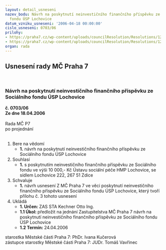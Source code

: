 ```yaml
---
layout: detail_usneseni
nazev_bodu: Návrh na poskytnutí neinvestičního finančního příspěvku ze Sociálního
  fondu ÚSP Lochovice
datum_vzniku_usneseni: '2006-04-18 00:00:00'
cislo_usneseni: 0703/06
prilohy:
- https://praha7.cz/wp-content/uploads/councilResolution/Resolutions/12985/20-z%c3%a1pis120406.doc
- https://praha7.cz/wp-content/uploads/councilResolution/Resolutions/12985/20-sf_lochovice.doc
organ: rada
---
```

<div id="ucUsn_pList" class="usn">
	<span><h2>Usnesení rady MČ Praha 7 </h2>
<br></span><div class="standBody">
<span><h3>Návrh na poskytnutí neinvestičního finančního příspěvku ze Sociálního fondu ÚSP Lochovice</h3></span><div class="center">
		<strong>č. 0703/06</strong><br>
	</div>
<div class="center">
		<strong>Ze dne 18.04.2006</strong><br><br>
	</div>Rada MČ P7<br> po projednání<br><br><ol>
<li>Bere na vědomí<ul><li>
<strong>1.</strong> návrh na poskytnutí neinvestičního finančního příspěvku ze Sociálního fondu ÚSP Lochovice</li></ul>
</li>
<li>Souhlasí<ul><li>
<strong>1.</strong> s poskytnutím neinvestičního finančního příspěvku  ze Sociálního fondu ve výši 10 000,- Kč Ústavu sociální péče HMP Lochovice, se sídlem Lochovice 222, 267 51 Zdice</li></ul>
</li>
<li>Schvaluje<ul><li>
<strong>1.</strong> návrh usnesení Z MČ Praha 7 ve věci poskytnutí neinvestičního finančního příspěvku ze Sociálního fondu ÚSP Lochovice, který tvoří přílohu č. 3 tohoto usnesení </li></ul>
</li>
<li>Ukládá<ul>
<li>
<strong>1. Určen: </strong>ZAS STA Kechner Otto Ing.</li>
<li>
<strong>1.1 Úkol: </strong>předložit na jednání Zastupitelstva MČ Praha 7 návrh na poskytnutí neinvestičního finančního příspěvku ze Sociálního fondu ÚSP Lochovice</li>
<li>
<strong>1.2 Termín: </strong>24.04.2006</li>
</ul>
</li>
</ol>starostka Městské části Praha 7: PhDr. Ivana Kučerová<br>zástupce starostky Městské části Praha 7: JUDr. Tomáš Vavřinec 
</div>
</div>